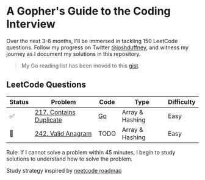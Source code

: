 # A Gopher's Guide to the Coding Interview 

Over the next 3-6 months, I'll be immersed in tackling 150 LeetCode questions. Follow my progress on Twitter [@joshduffney](https://twitter.com/joshduffney), and witness my journey as I document my solutions in this repository.

> My Go reading list has been moved to this [gist](https://gist.github.com/duffney/4d20c10740545808da51707628e1b383#the-go-programming-language).

## LeetCode Questions

| Status | Problem | Code | Type | Difficulty | 
|---| --- | -------- | ---------- |----|
|✅| [217. Contains Duplicate](https://leetcode.com/problems/contains-duplicate/)| [Go](https://leetcode.com/problems/contains-duplicate/solutions/3908311/simple-use-a-map-to-store-appearances/)|Array & Hashing | Easy |
|🤔| [242. Valid Anagram](https://leetcode.com/problems/valid-anagram/)| TODO | Array & Hashing | Easy |

Rule: If I cannot solve a problem within 45 minutes, I begin to study solutions to understand how to solve the problem.

Study strategy inspired by [neetcode roadmap](https://neetcode.io/roadmap)

